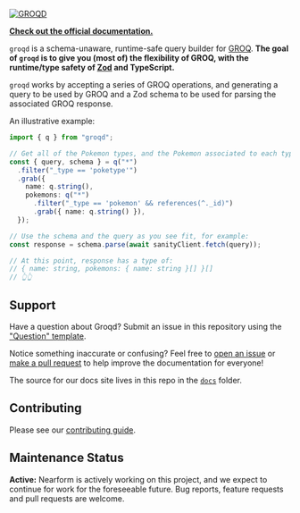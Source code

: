 [![GROQD](https://oss.nearform.com/api/banner?badge=groqd&bg=c99f46)](https://commerce.nearform.com/open-source/groqd)

**[Check out the official documentation.](https://commerce.nearform.com/open-source/groqd)**

`groqd` is a schema-unaware, runtime-safe query builder for [GROQ](https://www.sanity.io/docs/groq). **The goal of `groqd` is to give you (most of) the flexibility of GROQ, with the runtime/type safety of [Zod](https://github.com/colinhacks/zod) and TypeScript.**

`groqd` works by accepting a series of GROQ operations, and generating a query to be used by GROQ and a Zod schema to be used for parsing the associated GROQ response.

An illustrative example:

```ts
import { q } from "groqd";

// Get all of the Pokemon types, and the Pokemon associated to each type.
const { query, schema } = q("*")
  .filter("_type == 'poketype'")
  .grab({
    name: q.string(),
    pokemons: q("*")
      .filter("_type == 'pokemon' && references(^._id)")
      .grab({ name: q.string() }),
  });

// Use the schema and the query as you see fit, for example:
const response = schema.parse(await sanityClient.fetch(query));

// At this point, response has a type of:
// { name: string, pokemons: { name: string }[] }[]
// 👆👆
```

## Support

Have a question about Groqd? Submit an issue in this repository using the
["Question" template](https://github.com/FormidableLabs/groqd/issues/new?template=question.md).

Notice something inaccurate or confusing? Feel free to [open an issue](https://github.com/FormidableLabs/groqd/issues/new/choose) or [make a pull request](https://github.com/FormidableLabs/groqd/pulls) to help improve the documentation for everyone!

The source for our docs site lives in this repo in the [`docs`](https://github.com/FormidableLabs/groqd/blob/main/docs) folder.

## Contributing

Please see our [contributing guide](CONTRIBUTING.md).

## Maintenance Status

**Active:** Nearform is actively working on this project, and we expect to continue for work for the foreseeable future. Bug reports, feature requests and pull requests are welcome.
